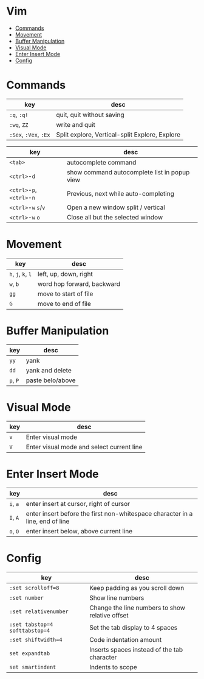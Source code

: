 # Vim <!-- omit from toc -->

- [Commands](#commands)
- [Movement](#movement)
- [Buffer Manipulation](#buffer-manipulation)
- [Visual Mode](#visual-mode)
- [Enter Insert Mode](#enter-insert-mode)
- [Config](#config)

# Commands

| key                   | desc                                           |
| --------------------- | ---------------------------------------------- |
| `:q`, `:q!`           | quit, quit without saving                      |
| `:wq`, `ZZ`           | write and quit                                 |
| `:Sex`, `:Vex`, `:Ex` | Split explore, Vertical-split Explore, Explore |

| key                        | desc                                         |
| -------------------------- | -------------------------------------------- |
| `<tab>`                    | autocomplete command                         |
| `<ctrl>`-`d`               | show command autocomplete list in popup view |
| `<ctrl>`-`p`, `<ctrl>`-`n` | Previous, next while auto-completing         |
| `<ctrl>`-`w` `s`/`v`       | Open a new window split / vertical           |
| `<ctrl>`-`w` `o`           | Close all but the selected window            |

# Movement

| key                | desc                       |
| ------------------ | -------------------------- |
| `h`, `j`, `k`, `l` | left, up, down, right      |
| `w`, `b`           | word hop forward, backward |
| `gg`               | move to start of file      |
| `G`                | move to end of file        |

# Buffer Manipulation

| key      | desc             |
| -------- | ---------------- |
| `yy`     | yank             |
| `dd`     | yank and delete  |
| `p`, `P` | paste belo/above |

# Visual Mode

| key | desc                                      |
| --- | ----------------------------------------- |
| `v` | Enter visual mode                         |
| `V` | Enter visual mode and select current line |

# Enter Insert Mode

| key      | desc                                                                          |
| -------- | ----------------------------------------------------------------------------- |
| `i`, `a` | enter insert at cursor, right of cursor                                       |
| `I`, `A` | enter insert before the first non-whitespace character in a line, end of line |
| `o`, `O` | enter insert below, above current line                                        |

# Config

| key                            | desc                                            |
| ------------------------------ | ----------------------------------------------- |
| `:set scrolloff=8`             | Keep padding as you scroll down                 |
| `:set number`                  | Show line numbers                               |
| `:set relativenumber`          | Change the line numbers to show relative offset |
| `:set tabstop=4 softtabstop=4` | Set the tab display to 4 spaces                 |
| `:set shiftwidth=4`            | Code indentation amount                         |
| `set expandtab`                | Inserts spaces instead of the tab character     |
| `set smartindent`              | Indents to scope                                |
